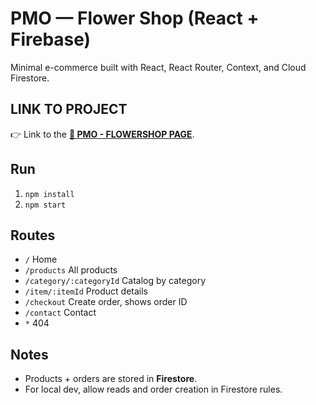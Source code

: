 # PMO — Flower Shop (React + Firebase)

Minimal e-commerce built with React, React Router, Context, and Cloud Firestore.

## LINK TO PROJECT

👉 Link to the [**🌼 PMO - FLOWERSHOP PAGE**](https://marvergara.github.io/ProyectoFinal-Vergara/).


## Run
1. `npm install`
2. `npm start`

## Routes
- `/` Home
- `/products` All products
- `/category/:categoryId` Catalog by category
- `/item/:itemId` Product details
- `/checkout` Create order, shows order ID
- `/contact` Contact
- `*` 404

## Notes
- Products + orders are stored in **Firestore**.
- For local dev, allow reads and order creation in Firestore rules.
